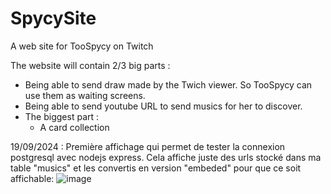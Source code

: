 # SpycySite
A web site for TooSpycy on Twitch

The website will contain 2/3 big parts : 
- Being able to send draw made by the Twich viewer. So TooSpycy can use them as waiting screens.
- Being able to send youtube URL to send musics for her to discover.
- The biggest part :
    - A card collection

19/09/2024 :
Première affichage qui permet de tester la connexion postgresql avec nodejs express.
Cela affiche juste des urls stocké dans ma table "musics" et les convertis en version "embeded" pour que ce soit affichable:
![image](https://github.com/user-attachments/assets/ee4e6a0d-1ed0-44a0-ad0b-25bad2464de9)

